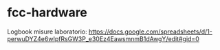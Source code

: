 # fcc-hardware


Logbook misure laboratorio: https://docs.google.com/spreadsheets/d/1-perwuDYZ4e6wIpfRsGW3P_e30Ez4EawsmnmB1dAwgY/edit#gid=0
